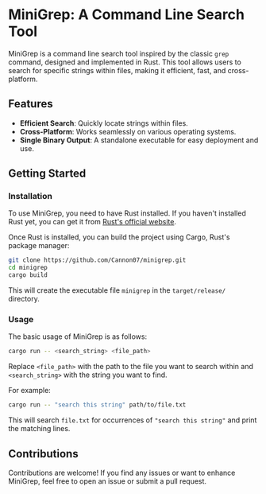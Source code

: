 # MiniGrep: A Command Line Search Tool

MiniGrep is a command line search tool inspired by the classic `grep` command, designed and implemented in Rust. This tool allows users to search for specific strings within files, making it efficient, fast, and cross-platform.

## Features

- **Efficient Search**: Quickly locate strings within files.
- **Cross-Platform**: Works seamlessly on various operating systems.
- **Single Binary Output**: A standalone executable for easy deployment and use.

## Getting Started

### Installation

To use MiniGrep, you need to have Rust installed. If you haven't installed Rust yet, you can get it from [Rust's official website](https://www.rust-lang.org/tools/install).

Once Rust is installed, you can build the project using Cargo, Rust's package manager:

```bash
git clone https://github.com/Cannon07/minigrep.git
cd minigrep
cargo build
```

This will create the executable file `minigrep` in the `target/release/` directory.

### Usage

The basic usage of MiniGrep is as follows:

```bash
cargo run -- <search_string> <file_path>
```

Replace `<file_path>` with the path to the file you want to search within and `<search_string>` with the string you want to find.

For example:

```bash
cargo run -- "search this string" path/to/file.txt
```


This will search `file.txt` for occurrences of `"search this string"` and print the matching lines.

## Contributions

Contributions are welcome! If you find any issues or want to enhance MiniGrep, feel free to open an issue or submit a pull request.
